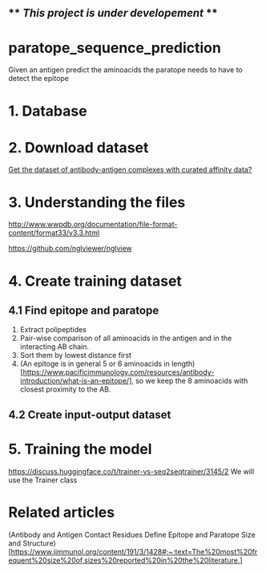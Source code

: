 ** *This project is under developement* **
-----------------------------------------------------------------------------------------
# paratope_sequence_prediction
Given an antigen predict the aminoacids the paratope needs to have to detect the epitope 

# 1. Database

# 2. Download dataset
[Get the dataset of antibody-antigen complexes with curated affinity data?](http://opig.stats.ox.ac.uk/webapps/newsabdab/sabdab/about/#faq)

# 3. Understanding the files
http://www.wwpdb.org/documentation/file-format-content/format33/v3.3.html

https://github.com/nglviewer/nglview

# 4. Create training dataset

## 4.1 Find epitope and paratope

1. Extract polipeptides
2. Pair-wise comparison of all aminoacids in the antigen and in the interacting AB chain.
3. Sort them by lowest distance first
4. (An epitoge is in general 5 or 6 aminoacids in length)[https://www.pacificimmunology.com/resources/antibody-introduction/what-is-an-epitope/], so we keep the 8 aminoacids with closest proximity to the AB.

## 4.2 Create input-output dataset


# 5. Training the model
https://discuss.huggingface.co/t/trainer-vs-seq2seqtrainer/3145/2
We will use the Trainer class


# Related articles
(Antibody and Antigen Contact Residues Define Epitope and Paratope Size and Structure)
[https://www.jimmunol.org/content/191/3/1428#:~:text=The%20most%20frequent%20size%20of,sizes%20reported%20in%20the%20literature.]

